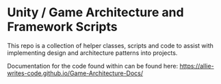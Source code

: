 # Unity / Game Architecture and Framework Scripts

This repo is a collection of helper classes, scripts and code to assist with implementing design and architecture patterns into projects.

Documentation for the code found within can be found here:
https://allie-writes-code.github.io/Game-Architecture-Docs/
